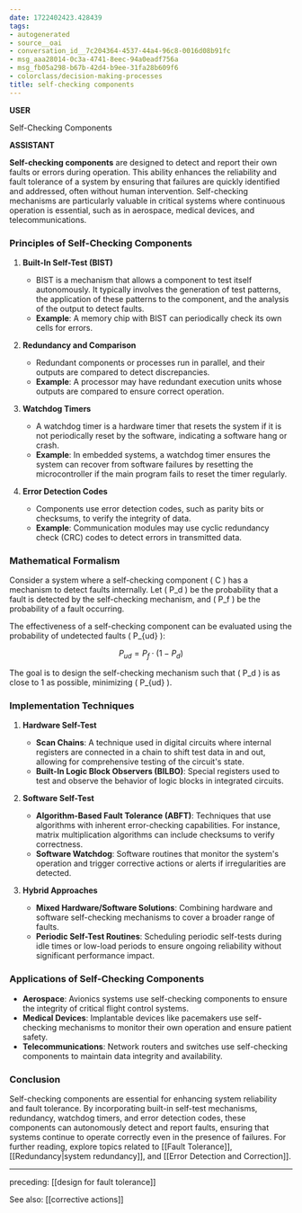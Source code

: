 ```yaml
---
date: 1722402423.428439
tags:
- autogenerated
- source__oai
- conversation_id__7c204364-4537-44a4-96c8-0016d08b91fc
- msg_aaa28014-0c3a-4741-8eec-94a0eadf756a
- msg_fb05a298-b67b-42d4-b9ee-31fa28b609f6
- colorclass/decision-making-processes
title: self-checking components
---
```


**USER**

Self-Checking Components


**ASSISTANT**

**Self-checking components** are designed to detect and report their own faults or errors during operation. This ability enhances the reliability and fault tolerance of a system by ensuring that failures are quickly identified and addressed, often without human intervention. Self-checking mechanisms are particularly valuable in critical systems where continuous operation is essential, such as in aerospace, medical devices, and telecommunications.

### Principles of Self-Checking Components

1. **Built-In Self-Test (BIST)**
   - BIST is a mechanism that allows a component to test itself autonomously. It typically involves the generation of test patterns, the application of these patterns to the component, and the analysis of the output to detect faults.
   - **Example**: A memory chip with BIST can periodically check its own cells for errors.

2. **Redundancy and Comparison**
   - Redundant components or processes run in parallel, and their outputs are compared to detect discrepancies.
   - **Example**: A processor may have redundant execution units whose outputs are compared to ensure correct operation.

3. **Watchdog Timers**
   - A watchdog timer is a hardware timer that resets the system if it is not periodically reset by the software, indicating a software hang or crash.
   - **Example**: In embedded systems, a watchdog timer ensures the system can recover from software failures by resetting the microcontroller if the main program fails to reset the timer regularly.

4. **Error Detection Codes**
   - Components use error detection codes, such as parity bits or checksums, to verify the integrity of data.
   - **Example**: Communication modules may use cyclic redundancy check (CRC) codes to detect errors in transmitted data.

### Mathematical Formalism

Consider a system where a self-checking component \( C \) has a mechanism to detect faults internally. Let \( P_d \) be the probability that a fault is detected by the self-checking mechanism, and \( P_f \) be the probability of a fault occurring.

The effectiveness of a self-checking component can be evaluated using the probability of undetected faults \( P_{ud} \):

$$
P_{ud} = P_f \cdot (1 - P_d)
$$

The goal is to design the self-checking mechanism such that \( P_d \) is as close to 1 as possible, minimizing \( P_{ud} \).

### Implementation Techniques

1. **Hardware Self-Test**
   - **Scan Chains**: A technique used in digital circuits where internal registers are connected in a chain to shift test data in and out, allowing for comprehensive testing of the circuit's state.
   - **Built-In Logic Block Observers (BILBO)**: Special registers used to test and observe the behavior of logic blocks in integrated circuits.

2. **Software Self-Test**
   - **Algorithm-Based Fault Tolerance (ABFT)**: Techniques that use algorithms with inherent error-checking capabilities. For instance, matrix multiplication algorithms can include checksums to verify correctness.
   - **Software Watchdog**: Software routines that monitor the system's operation and trigger corrective actions or alerts if irregularities are detected.

3. **Hybrid Approaches**
   - **Mixed Hardware/Software Solutions**: Combining hardware and software self-checking mechanisms to cover a broader range of faults.
   - **Periodic Self-Test Routines**: Scheduling periodic self-tests during idle times or low-load periods to ensure ongoing reliability without significant performance impact.

### Applications of Self-Checking Components

- **Aerospace**: Avionics systems use self-checking components to ensure the integrity of critical flight control systems.
- **Medical Devices**: Implantable devices like pacemakers use self-checking mechanisms to monitor their own operation and ensure patient safety.
- **Telecommunications**: Network routers and switches use self-checking components to maintain data integrity and availability.

### Conclusion

Self-checking components are essential for enhancing system reliability and fault tolerance. By incorporating built-in self-test mechanisms, redundancy, watchdog timers, and error detection codes, these components can autonomously detect and report faults, ensuring that systems continue to operate correctly even in the presence of failures. For further reading, explore topics related to [[Fault Tolerance]], [[Redundancy|system redundancy]], and [[Error Detection and Correction]].


---

preceding: [[design for fault tolerance]]

See also: [[corrective actions]]